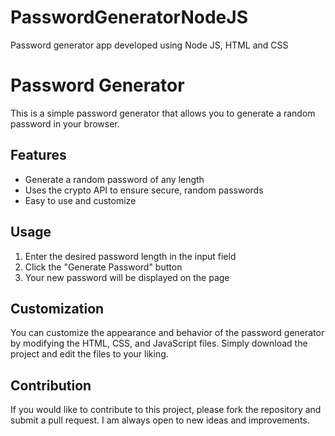 # PasswordGeneratorNodeJS
Password generator app developed using Node JS, HTML and CSS
<h1>Password Generator</h1>

<p>This is a simple password generator that allows you to generate a random password in your browser.</p>

<h2>Features</h2>

<ul>
  <li>Generate a random password of any length</li>
  <li>Uses the crypto API to ensure secure, random passwords</li>
  <li>Easy to use and customize</li>
</ul>

<h2>Usage</h2>

<ol>
  <li>Enter the desired password length in the input field</li>
  <li>Click the "Generate Password" button</li>
  <li>Your new password will be displayed on the page</li>
</ol>

<h2>Customization</h2>

<p>You can customize the appearance and behavior of the password generator by modifying the HTML, CSS, and JavaScript files. Simply download the project and edit the files to your liking.</p>

<h2>Contribution</h2>

<p>If you would like to contribute to this project, please fork the repository and submit a pull request. I am always open to new ideas and improvements.</p>
